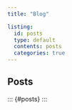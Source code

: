 ```yaml
---
title: "Blog"

listing:
  id: posts
  type: default
  contents: posts
  categories: true
---
```


## Posts

::: {#posts}
:::
